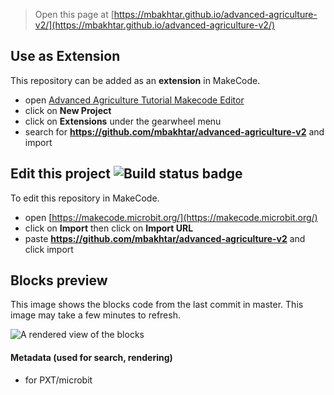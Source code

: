 
> Open this page at [https://mbakhtar.github.io/advanced-agriculture-v2/](https://mbakhtar.github.io/advanced-agriculture-v2/)

## Use as Extension

This repository can be added as an **extension** in MakeCode.

* open [Advanced Agriculture Tutorial Makecode Editor](https://makecode.microbit.org/#tutorial:github:mbakhtar/advanced-agriculture-v2/advancedagri-v3)
* click on **New Project**
* click on **Extensions** under the gearwheel menu
* search for **https://github.com/mbakhtar/advanced-agriculture-v2** and import

## Edit this project ![Build status badge](https://github.com/mbakhtar/advanced-agriculture-v2/workflows/MakeCode/badge.svg)

To edit this repository in MakeCode.

* open [https://makecode.microbit.org/](https://makecode.microbit.org/)
* click on **Import** then click on **Import URL**
* paste **https://github.com/mbakhtar/advanced-agriculture-v2** and click import

## Blocks preview

This image shows the blocks code from the last commit in master.
This image may take a few minutes to refresh.

![A rendered view of the blocks](https://github.com/mbakhtar/advanced-agriculture-v2/raw/master/.github/makecode/blocks.png)

#### Metadata (used for search, rendering)

* for PXT/microbit
<script src="https://makecode.com/gh-pages-embed.js"></script><script>makeCodeRender("{{ site.makecode.home_url }}", "{{ site.github.owner_name }}/{{ site.github.repository_name }}");</script>
